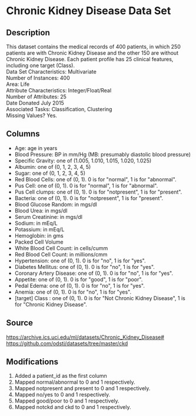 # Chronic Kidney Disease Data Set

## Description

This dataset contains the medical records of 400 patients, in which 250 patients are with Chronic Kidney Disease and the other 150 are without Chronic Kidney Disease. Each patient profile has 25 clinical features, including one target (Class).\
Data Set Characteristics: Multivariate\
Number of Instances: 400\
Area: Life\
Attribute Characteristics: Integer/Float/Real\
Number of Attributes: 25\
Date Donated July 2015\
Associated Tasks: Classification, Clustering\
Missing Values? Yes.

## Columns

- Age: age in years
- Blood Pressure: BP in mm/Hg (MB: presumably diastolic blood pressure)
- Specific Gravity: one of (1.005, 1.010, 1.015, 1.020, 1.025)
- Albumin: one of (0, 1, 2, 3, 4, 5)
- Sugar: one of (0, 1, 2, 3, 4, 5)
- Red Blood Cells: one of (0, 1). 0 is for "normal", 1 is for "abnormal".
- Pus Cell: one of (0, 1). 0 is for "normal", 1 is for "abnormal".
- Pus Cell clumps: one of (0, 1). 0 is for "notpresent", 1 is for "present".
- Bacteria: one of (0, 1). 0 is for "notpresent", 1 is for "present".
- Blood Glucose Random: in mgs/dl
- Blood Urea: in mgs/dl
- Serum Creatinine: in mgs/dl
- Sodium: in mEq/L
- Potassium: in mEq/L
- Hemoglobin: in gms
- Packed Cell Volume
- White Blood Cell Count: in cells/cumm
- Red Blood Cell Count: in millions/cmm
- Hypertension: one of (0, 1). 0 is for "no", 1 is for "yes".
- Diabetes Mellitus: one of (0, 1). 0 is for "no", 1 is for "yes". 
- Coronary Artery Disease: one of (0, 1). 0 is for "no", 1 is for "yes". 
- Appetite: one of (0, 1). 0 is for "good", 1 is for "poor".
- Pedal Edema: one of (0, 1). 0 is for "no", 1 is for "yes". 
- Anemia: one of (0, 1). 0 is for "no", 1 is for "yes". 
- [target] Class : one of (0, 1). 0 is for "Not Chronic Kidney Disease", 1 is for "Chronic Kidney Disease". 

## Source

https://archive.ics.uci.edu/ml/datasets/Chronic_Kidney_Disease#    
https://github.com/odsti/datasets/tree/master/ckd

## Modifications

1. Added a patient_id as the first column
2. Mapped normal/abnormal to 0 and 1 respectively.
3. Mapped notpresent and present to 0 and 1 respectively.
4. Mapped no/yes to 0 and 1 respectively.
5. Mapped good/poor to 0 and 1 respectively.
6. Mapped notckd and ckd to 0 and 1 respectively.
